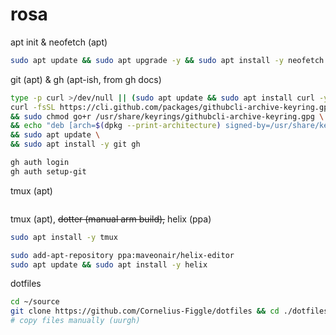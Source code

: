 # rosa

apt init & neofetch (apt)

```bash
sudo apt update && sudo apt upgrade -y && sudo apt install -y neofetch
```

git (apt) & gh (apt-ish, from gh docs)

```bash
type -p curl >/dev/null || (sudo apt update && sudo apt install curl -y)
curl -fsSL https://cli.github.com/packages/githubcli-archive-keyring.gpg | sudo dd of=/usr/share/keyrings/githubcli-archive-keyring.gpg \
&& sudo chmod go+r /usr/share/keyrings/githubcli-archive-keyring.gpg \
&& echo "deb [arch=$(dpkg --print-architecture) signed-by=/usr/share/keyrings/githubcli-archive-keyring.gpg] https://cli.github.com/packages stable main" | sudo tee /etc/apt/sources.list.d/github-cli.list > /dev/null \
&& sudo apt update \
&& sudo apt install -y git gh

gh auth login
gh auth setup-git
```

tmux (apt)

```bash

```

tmux (apt), ~~dotter (manual arm build),~~ helix (ppa)

```bash
sudo apt install -y tmux

sudo add-apt-repository ppa:maveonair/helix-editor
sudo apt update && sudo apt install -y helix
```

dotfiles

```bash
cd ~/source
git clone https://github.com/Cornelius-Figgle/dotfiles && cd ./dotfiles
# copy files manually (uurgh)
```

